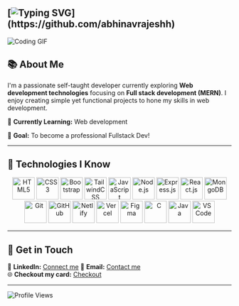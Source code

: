[![Typing SVG](https://readme-typing-svg.herokuapp.com?font=Fira+Code&size=18&color=blue&width=500&lines=Hi+there!+👋+I'm+Abhinav.;A+self-taught+developer+exploring+web+development.;Welcome+to+my+GitHub!)](https://github.com/abhinavrajeshh)
---
![Coding GIF](https://media.giphy.com/media/qgQUggAC3Pfv687qPC/giphy.gif)

## 📚 About Me  

I'm a passionate self-taught developer currently exploring **Web development technologies** focusing on **Full stack development (MERN)**. I enjoy creating simple yet functional projects to hone my skills in web development.  

🌱 **Currently Learning:** Web development

🚀 **Goal:** To become a professional Fullstack Dev! 

---
## 🔧 Technologies I Know  

<p align="center">
  <img src="https://cdn.jsdelivr.net/gh/devicons/devicon/icons/html5/html5-original.svg" alt="HTML5" width="50" height="50" />
  <img src="https://cdn.jsdelivr.net/gh/devicons/devicon/icons/css3/css3-original.svg" alt="CSS3" width="50" height="50" />
  <img src="https://cdn.jsdelivr.net/gh/devicons/devicon/icons/bootstrap/bootstrap-original.svg" alt="Bootstrap" width="50" height="50" />
  <img src="https://upload.wikimedia.org/wikipedia/commons/d/d5/Tailwind_CSS_Logo.svg" alt="TailwindCSS" width="50" height="50" />
  <img src="https://cdn.jsdelivr.net/gh/devicons/devicon/icons/javascript/javascript-original.svg" alt="JavaScript" width="50" height="50" />
  <img src="https://cdn.jsdelivr.net/gh/devicons/devicon/icons/nodejs/nodejs-original.svg" alt="Node.js" width="50" height="50" />
  <img src="https://cdn.jsdelivr.net/gh/devicons/devicon/icons/express/express-original.svg" alt="Express.js" width="50" height="50" />
  <img src="https://cdn.jsdelivr.net/gh/devicons/devicon/icons/react/react-original.svg" alt="React.js" width="50" height="50" />
  <img src="https://cdn.jsdelivr.net/gh/devicons/devicon/icons/mongodb/mongodb-original.svg" alt="MongoDB" width="50" height="50" />
  <img src="https://cdn.jsdelivr.net/gh/devicons/devicon/icons/git/git-original.svg" alt="Git" width="50" height="50" />
  <img src="https://cdn.jsdelivr.net/gh/devicons/devicon/icons/github/github-original.svg" alt="GitHub" width="50" height="50" />
  <img src="https://api.iconify.design/logos/netlify.svg" alt="Netlify" width="50" height="50" />
  <img src="https://api.iconify.design/simple-icons/vercel.svg" alt="Vercel" width="50" height="50" />
  <img src="https://cdn.jsdelivr.net/gh/devicons/devicon/icons/figma/figma-original.svg" alt="Figma" width="50" height="50" />
  <img src="https://cdn.jsdelivr.net/gh/devicons/devicon/icons/c/c-original.svg" alt="C" width="50" height="50" />
  <img src="https://cdn.jsdelivr.net/gh/devicons/devicon/icons/java/java-original.svg" alt="Java" width="50" height="50" />
  <img src="https://cdn.jsdelivr.net/gh/devicons/devicon/icons/vscode/vscode-original.svg" alt="VS Code" width="50" height="50" />

</p>

---

## 🤝 Get in Touch  

💼 **LinkedIn:** [Connect me](https://linkedin.com/in/abhinavrajeshh) 
📧 **Email:** [Contact me](mailto:abhinavrajeshworks@gmail.com)  
🌐 **Checkout my card:** [Checkout](https://abhinavrajesh.carrd.co/)  
 
---

![Profile Views](https://komarev.com/ghpvc/?username=abhinavrajeshh&color=blue)  
